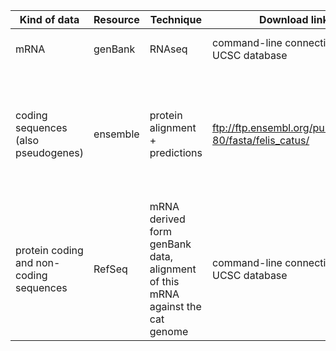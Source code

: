 | Kind of data | Resource | Technique | Download link | comment |
|---|---|---|---|---|
| mRNA | genBank | RNAseq | command-line connection to the UCSC database | don't use table browser |
| coding sequences (also pseudogenes) | ensemble | protein alignment + predictions |ftp://ftp.ensembl.org/pub/release-80/fasta/felis_catus/ | use cdna, because cds are coding parts of exons; [mapping from 6.2 to 8.0 by Mark](https://github.com/felidae-reconstruction/pipeline/blob/master/doc/pancat-build-record.1.md) |
|protein coding and non-coding sequences | RefSeq | mRNA derived form genBank data, alignment of this mRNA against the cat genome |  command-line connection to the UCSC database ||

 
